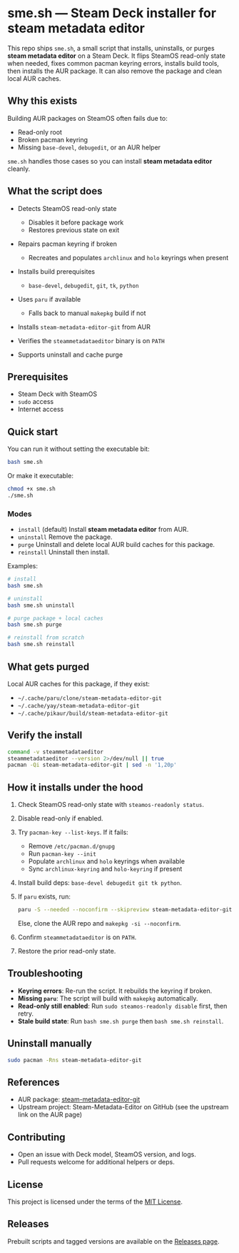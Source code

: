 # sme.sh — Steam Deck installer for steam metadata editor

This repo ships `sme.sh`, a small script that installs, uninstalls, or purges **steam metadata editor** on a Steam Deck. It flips SteamOS read-only state when needed, fixes common pacman keyring errors, installs build tools, then installs the AUR package. It can also remove the package and clean local AUR caches.

## Why this exists

Building AUR packages on SteamOS often fails due to:

* Read-only root
* Broken pacman keyring
* Missing `base-devel`, `debugedit`, or an AUR helper

`sme.sh` handles those cases so you can install **steam metadata editor** cleanly.

## What the script does

* Detects SteamOS read-only state

  * Disables it before package work
  * Restores previous state on exit
* Repairs pacman keyring if broken

  * Recreates and populates `archlinux` and `holo` keyrings when present
* Installs build prerequisites

  * `base-devel`, `debugedit`, `git`, `tk`, `python`
* Uses `paru` if available

  * Falls back to manual `makepkg` build if not
* Installs `steam-metadata-editor-git` from AUR
* Verifies the `steammetadataeditor` binary is on `PATH`
* Supports uninstall and cache purge

## Prerequisites

* Steam Deck with SteamOS
* `sudo` access
* Internet access

## Quick start

You can run it without setting the executable bit:

```bash
bash sme.sh
```

Or make it executable:

```bash
chmod +x sme.sh
./sme.sh
```

### Modes

* `install` (default)
  Install **steam metadata editor** from AUR.
* `uninstall`
  Remove the package.
* `purge`
  Uninstall and delete local AUR build caches for this package.
* `reinstall`
  Uninstall then install.

Examples:

```bash
# install
bash sme.sh

# uninstall
bash sme.sh uninstall

# purge package + local caches
bash sme.sh purge

# reinstall from scratch
bash sme.sh reinstall
```

## What gets purged

Local AUR caches for this package, if they exist:

* `~/.cache/paru/clone/steam-metadata-editor-git`
* `~/.cache/yay/steam-metadata-editor-git`
* `~/.cache/pikaur/build/steam-metadata-editor-git`

## Verify the install

```bash
command -v steammetadataeditor
steammetadataeditor --version 2>/dev/null || true
pacman -Qi steam-metadata-editor-git | sed -n '1,20p'
```

## How it installs under the hood

1. Check SteamOS read-only state with `steamos-readonly status`.
2. Disable read-only if enabled.
3. Try `pacman-key --list-keys`. If it fails:

   * Remove `/etc/pacman.d/gnupg`
   * Run `pacman-key --init`
   * Populate `archlinux` and `holo` keyrings when available
   * Sync `archlinux-keyring` and `holo-keyring` if present
4. Install build deps: `base-devel debugedit git tk python`.
5. If `paru` exists, run:

   ```bash
   paru -S --needed --noconfirm --skipreview steam-metadata-editor-git
   ```

   Else, clone the AUR repo and `makepkg -si --noconfirm`.
6. Confirm `steammetadataeditor` is on `PATH`.
7. Restore the prior read-only state.

## Troubleshooting

* **Keyring errors**: Re-run the script. It rebuilds the keyring if broken.
* **Missing `paru`**: The script will build with `makepkg` automatically.
* **Read-only still enabled**: Run `sudo steamos-readonly disable` first, then retry.
* **Stale build state**: Run `bash sme.sh purge` then `bash sme.sh reinstall`.

## Uninstall manually

```bash
sudo pacman -Rns steam-metadata-editor-git
```

## References

* AUR package: [steam-metadata-editor-git](https://aur.archlinux.org/packages/steam-metadata-editor-git)
* Upstream project: Steam-Metadata-Editor on GitHub (see the upstream link on the AUR page)

## Contributing

* Open an issue with Deck model, SteamOS version, and logs.
* Pull requests welcome for additional helpers or deps.

## License

This project is licensed under the terms of the [MIT License](LICENSE).

## Releases

Prebuilt scripts and tagged versions are available on the
[Releases page](https://github.com/jdros15/SME-Steam-Deck-Installer/releases).

